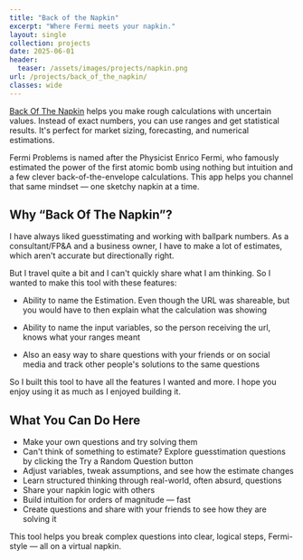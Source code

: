 ```yaml
---
title: "Back of the Napkin"
excerpt: "Where Fermi meets your napkin."
layout: single
collection: projects
date: 2025-06-01
header:
  teaser: /assets/images/projects/napkin.png
url: /projects/back_of_the_napkin/
classes: wide
---
```


[Back Of The Napkin](https://www.gapp.in/napkin/) helps you make rough calculations with uncertain values. Instead of exact numbers, you can use ranges and get statistical results. It's perfect for market sizing, forecasting, and numerical estimations.

Fermi Problems is named after the Physicist Enrico Fermi, who famously estimated the power of the first atomic bomb using nothing but intuition and a few clever back-of-the-envelope calculations. This app helps you channel that same mindset — one sketchy napkin at a time.

## Why “Back Of The Napkin”?

I have always liked guesstimating and working with ballpark numbers. As a consultant/FP&A and a business owner, I have to make a lot of estimates, which aren't accurate but directionally right.

But I travel quite a bit and I can't quickly share what I am thinking. So I wanted to make this tool with these features:

- Ability to name the Estimation. Even though the URL was shareable, but you would have to then explain what the calculation was showing

- Ability to name the input variables, so the person receiving the url, knows what your ranges meant

- Also an easy way to share questions with your friends or on social media and track other people's solutions to the same questions

So I built this tool to have all the features I wanted and more. I hope you enjoy using it as much as I enjoyed building it.

## What You Can Do Here

- Make your own questions and try solving them
- Can't think of something to estimate? Explore guesstimation questions by clicking the Try a Random Question button
- Adjust variables, tweak assumptions, and see how the estimate changes
- Learn structured thinking through real-world, often absurd, questions
- Share your napkin logic with others
- Build intuition for orders of magnitude — fast
- Create questions and share with your friends to see how they are solving it

This tool helps you break complex questions into clear, logical steps, Fermi-style — all on a virtual napkin.